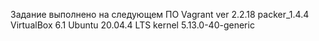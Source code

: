 Задание выполнено на следующем ПО
Vagrant ver 2.2.18
packer_1.4.4
VirtualBox 6.1
Ubuntu 20.04.4 LTS
kernel 5.13.0-40-generic
